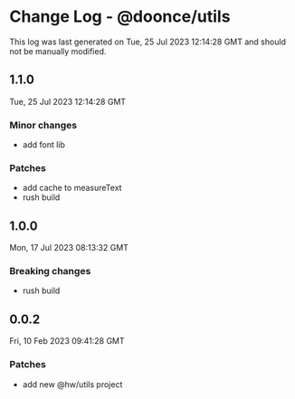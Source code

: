 # Change Log - @doonce/utils

This log was last generated on Tue, 25 Jul 2023 12:14:28 GMT and should not be manually modified.

## 1.1.0
Tue, 25 Jul 2023 12:14:28 GMT

### Minor changes

- add font lib

### Patches

- add cache to measureText
- rush build

## 1.0.0
Mon, 17 Jul 2023 08:13:32 GMT

### Breaking changes

- rush build

## 0.0.2
Fri, 10 Feb 2023 09:41:28 GMT

### Patches

- add new @hw/utils project

